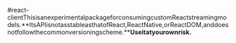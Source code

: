 #react-clientThisisanexperimentalpackageforconsumingcustomReactstreamingmodels.**ItsAPIisnotasstableasthatofReact,ReactNative,orReactDOM,anddoesnotfollowthecommonversioningscheme.****Useitatyourownrisk.**
